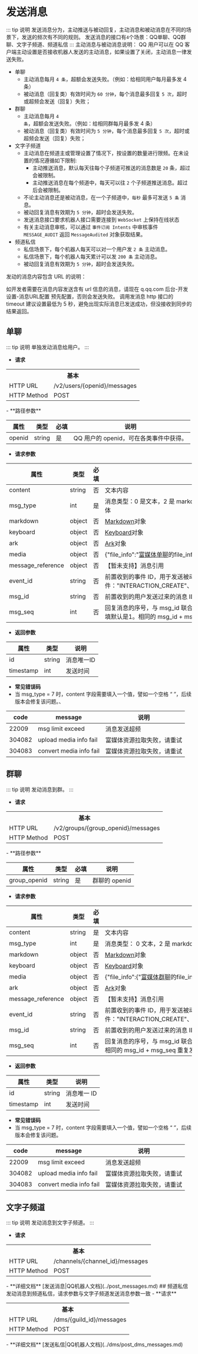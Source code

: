 # 发送消息
<!-- > 发送消息分为，主动推送与被动回复，主动消息和被动消息在不同的场景下，发送的频次有不同的规则。
> 发送消息的接口有4个场景：QQ单聊、QQ群聊、文字子频道、频道私信 -->
::: tip 说明
发送消息分为，主动推送与被动回复，主动消息和被动消息在不同的场景下，发送的频次有不同的规则。
发送消息的接口有`4`个场景：QQ单聊、QQ群聊、文字子频道、频道私信
:::
主动消息与被动消息说明：
QQ 用户可以在 QQ 客户端主动设置是否接收机器人发送的主动消息，如果设置了关闭，主动消息一律发送失败。
- 单聊
  - 主动消息每月 `4 条`，超额会发送失败。（例如：给相同用户每月最多发 4 条）
  - 被动消息（回复类）有效时间为 `60 分钟`，每个消息最多回复 `5 次`，超时或超频会发送（回复）失败；
- 群聊
  - 主动消息每月 `4 条`，超额会发送失败。（例如：给相同群每月最多发 4 条）
  - 被动消息（回复类）有效时间为 `5 分钟`，每个消息最多回复 `5 次`，超时或超频会发送（回复）失败；
- 文字子频道
  - 主动消息在频道主或管理设置了情况下，按设置的数量进行限频。在未设置的情况遵循如下限制:
    - 主动推送消息，默认每天往每个子频道可推送的消息数是 `20` 条，超过会被限制。
    - 主动推送消息在每个频道中，每天可以往 `2` 个子频道推送消息。超过后会被限制。
  - 不论主动消息还是被动消息，在一个子频道中，`每秒` 最多可发送 `5 条` 消息。
  - 被动回复消息有效期为 `5 分钟`，超时会发送失败。
  - 发送消息接口要求机器人接口需要连接到 `WebSocket` 上保持在线状态
  - 有关主动消息审核，可以通过 `事件订阅 Intents` 中审核事件 `MESSAGE_AUDIT` 返回 `MessageAudited` 对象获取结果。
- 频道私信
  - 私信场景下，每个机器人每天可以对一个用户发 `2 条` 主动消息。
  - 私信场景下，每个机器人每天累计可以发 `200 条` 主动消息。
  <!-- - 私信场景下，被动消息没有条数限制。 -->
  - 被动回复消息有效期为 `5 分钟`，超时会发送失败。
 
发动的消息内容包含 URL 的说明：

如开发者需要在消息内容发送含有 url 信息的消息，请现在 q.qq.com 后台-开发设置-消息URL配置 预先配置，否则会发送失败。
调用发消息 http 接口的 timeout 建议设置最低为 5 秒，避免出现实际消息已发送成功，但没接收到同步的结果返回。

## 单聊

<!-- > 单独发动消息给用户。 -->
::: tip 说明
单独发动消息给用户。
:::
- **请求**
<table>
    <tr>
      <th colspan="2">基本</th>
    </tr>
    <tr>
    <td>HTTP URL</td>
    <td>/v2/users/{openid}/messages</td>
    </tr>
    <tr>
    <td>HTTP Method</td>
    <td>POST</td>
    </tr>
    <!-- <tr>
    <td>接口频率限制</td>
    <td></td>
    </tr> -->
</table>
- **路径参数**

| **属性** | **类型** | **必填** | **说明** |
| --- | --- | --- | --- |
| openid | string | 是 | QQ 用户的 openid，可在各类事件中获得。 |

- **请求参数**

| **属性** | **类型** | **必填** | **说明** |
| --- | --- | --- | --- |
| content | string | 否 | 文本内容 |
| msg_type | int | 是 | 消息类型：0 是文本，2 是 markdown， 3 ark，4 embed，7 media 富媒体 |
| markdown | object | 否 | [Markdown](../type/markdown.md#数据结构与协议)对象 |
| keyboard | object | 否 | [Keyboard](../trans/msg-btn.md#数据结构与协议)对象 |
| ark | object | 否 | [Ark](../type/ark.md#数据结构与协议)对象 |
| media | object | 否 | {"file_info":"[富媒体单聊](./rich-media.md#用于单聊)的file_info"} |
| message_reference | object | 否 | 【暂未支持】消息引用 |
| event_id | string | 否 | 前置收到的事件 ID，用于发送被动消息，支持事件："INTERACTION_CREATE"、"C2C_MSG_RECEIVE"、"FRIEND_ADD"|
| msg_id | string | 否 | 前置收到的用户发送过来的消息 ID，用于发送被动（回复）消息 |
| msg_seq	| int	| 否 | 回复消息的序号，与 msg_id 联合使用，避免相同消息id回复重复发送，不填默认是1。相同的 msg_id + msg_seq 重复发送会失败。 |



<!-- |input_notify    |object    |否    |仅 msg_type = 6 时使用 <br> {"input_type": 1, "input_second": 3} <br> input_type：int｜1：对方正在输入...、2：手动取消展示、3：对方正在讲话.. 、4：正在生成... 、5：正在想象...<br> input_second：int｜持续X秒，1-60之间 |
|typing_setting    |object|    否|    仅 msg_type = 6 时使用 <br>{"status": 1, "duration": 3 } <br>status：int｜必填｜0：手动取消状态、1：对方正在输入...、2：对方正在讲话... 、3：正在生成... 、4：正在想象...<br>duration：int｜选填｜持续X秒，1-60之间，不填默认3<br>其他说明：<br>当设置状态后，发送一条新的消息，状态会自动取消。成功的重复调用，覆盖上次请求的设置。| -->
- **返回参数**

| **属性** | **类型** | **说明** |
| --- | --- | --- |
| id | string | 消息唯一ID |
| timestamp | int | 发送时间 |

- **常见错误码**
- 当 msg_type = 7 时，content 字段需要填入一个值，譬如一个空格 “ ”，后续版本会修复该问题。、

| **code** | **message** | **说明** |
| --- | --- | --- |
| 22009 | msg limit exceed | 消息发送超频 |
| 304082 | upload media info fail | 富媒体资源拉取失败，请重试 |
| 304083 | convert media info fail | 富媒体资源拉取失败，请重试 |
## 群聊
<!-- > 发动消息到群。 -->
::: tip 说明
发动消息到群。
:::
- **请求**
<table>
    <tr>
      <th colspan="2">基本</th>
    </tr>
    <tr>
    <td>HTTP URL</td>
    <td>/v2/groups/{group_openid}/messages</td>
    </tr>
    <tr>
    <td>HTTP Method</td>
    <td>POST</td>
    </tr>
    <!-- <tr>
    <td>接口频率限制</td>
    <td></td>
    </tr> -->
</table>
- **路径参数**

| **属性** | **类型** | **必填** | **说明** |
| --- | --- | --- | --- |
| group_openid | string | 是 | 群聊的 openid |

- **请求参数**

| **属性** | **类型** | **必填** | **说明** |
| --- | --- | --- | --- |
| content | string | 是 | 文本内容 |
| msg_type | int | 是 | 消息类型： 0 文本，2 是 markdown，3 ark 消息，4 embed，7 media 富媒体 |
| markdown | object | 否 | [Markdown](../type/markdown.md#数据结构与协议)对象 |
| keyboard | object | 否 | [Keyboard](../trans/msg-btn.md#数据结构与协议)对象 |
| media | object | 否 | {"file_info":{"[富媒体群聊](./rich-media.md#用于群聊)的file_info"} |
| ark | object | 否 | [Ark](../type/ark.md#数据结构与协议)对象 |
| message_reference | object | 否 | 【暂未支持】消息引用 |
| event_id | string | 否 | 前置收到的事件 ID，用于发送被动消息，支持事件："INTERACTION_CREATE"、"GROUP_ADD_ROBOT"、"GROUP_MSG_RECEIVE" |
| msg_id | string | 否 | 前置收到的用户发送过来的消息 ID，用于发送被动消息（回复） |
| msg_seq	| int	| 否 | 回复消息的序号，与 msg_id 联合使用，避免相同消息id回复重复发送，不填默认是 1。相同的 msg_id + msg_seq 重复发送会失败。

- **返回参数**

| **属性** | **类型** | **说明** |
| --- | --- | --- |
| id | string | 消息唯一 ID |
| timestamp | int | 发送时间 |

- **常见错误码**
- 当 msg_type = 7 时，content 字段需要填入一个值，譬如一个空格 “ ”，后续版本会修复该问题。

| **code** | **message** | **说明** |
| --- | --- | --- |
| 22009 | msg limit exceed | 消息发送超频 |
| 304082 | upload media info fail | 富媒体资源拉取失败，请重试 |
| 304083 | convert media info fail | 富媒体资源拉取失败，请重试 |
## 文字子频道
<!-- > 发动消息到文字子频道。 -->
::: tip 说明
发动消息到文字子频道。
:::
- **请求**
<table>
    <tr>
      <th colspan="2">基本</th>
    </tr>
    <tr>
    <td>HTTP URL</td>
    <td>/channels/{channel_id}/messages</td>
    </tr>
    <tr>
    <td>HTTP Method</td>
    <td>POST</td>
    </tr>
    <!-- <tr>
    <td>接口频率限制</td>
    <td></td>
    </tr> -->
</table>
- **详细文档**
[发送消息|QQ机器人文档](../post_messages.md)
## 频道私信
发动消息到频道私信，请求参数与文字子频道发送消息参数一致
- **请求**
<table>
    <tr>
      <th colspan="2">基本</th>
    </tr>
    <tr>
    <td>HTTP URL</td>
    <td>/dms/{guild_id}/messages</td>
    </tr>
    <tr>
    <td>HTTP Method</td>
    <td>POST</td>
    </tr>
    <!-- <tr>
    <td>接口频率限制</td>
    <td></td>
    </tr> -->
</table>
- **详细文档**
[发送私信|QQ机器人文档](../dms/post_dms_messages.md)
